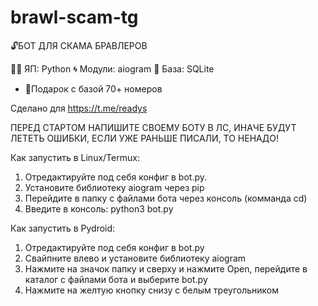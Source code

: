 # brawl-scam-tg

🔓БОТ ДЛЯ СКАМА БРАВЛЕРОВ

👨‍💻 ЯП: Python
🌀 Модули: aiogram
🔗 База: SQLite

- 🎁Подарок с базой 70+ номеров

Сделано для https://t.me/readys

ПЕРЕД СТАРТОМ НАПИШИТЕ СВОЕМУ БОТУ В ЛС, ИНАЧЕ БУДУТ ЛЕТЕТЬ ОШИБКИ, ЕСЛИ УЖЕ РАНЬШЕ ПИСАЛИ, ТО НЕНАДО!

Как запустить в Linux/Termux:
1. Отредактируйте под себя конфиг в bot.py.
2. Установите библиотеку aiogram через pip
3. Перейдите в папку с файлами бота через консоль (комманда cd)
4. Введите в консоль: python3 bot.py

Как запустить в Pydroid:
1. Отредактируйте под себя конфиг в bot.py
2. Свайпните влево и установите библиотеку aiogram
3. Нажмите на значок папку и сверху и нажмите Open, перейдите в каталог с файлами бота и выберите bot.py
4. Нажмите на желтую кнопку снизу с белым треугольником
